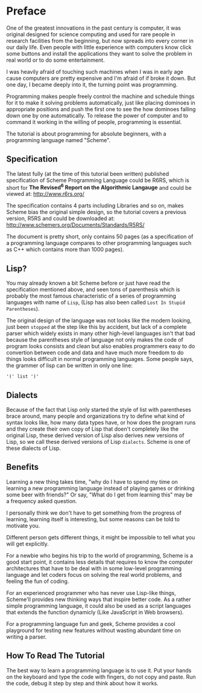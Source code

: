 Preface
=======

One of the greatest innovations in the past century is computer, it 
was original designed for science computing and used for rare people
in research facilities from the beginning, but now spreads into every
corner in our daily life. Even people with little experience with 
computers know click some buttons and install the applications they want
to solve the problem in real world or to do some entertainment.

I was heavily afraid of touching such machines when I was in early age
cause computers are pretty expensive and I'm afraid of if broke it down.
But one day, I became deeply into it, the turning point was programming.

Programming makes people freely control the machine and schedule things 
for it to make it solving problems automatically, just 
like placing dominoes in appropriate positions and push the first
one to see the how dominoes falling down one by one automatically. 
To release the power of computer and to command it working in the willing
of people, programming is essential. 

The tutorial is about programming for absolute beginners, with
a programming language named "Scheme".


Specification
-------------

The latest fully (at the time of this tutorial been written) 
published specification of Scheme Programming Language could be 
R6RS, which is short for 
**The Revised<sup>6</sup> Report on the Algorithmic Langauge**
and could be viewed at: 
http://www.r6rs.org/ 

The specification contains 4 parts including Libraries and so on, 
makes Scheme bias the original simple design, 
so the tutorial covers a previous version, 
R5RS and could be downloaded at:
http://www.schemers.org/Documents/Standards/R5RS/

The document is pretty short, only contains 50 pages 
(as a specification of a programming language
 compares to other programming languages 
 such as C++ which contains more than 1000 pages).


Lisp?
-----

You may already known a bit Scheme before or just have read the 
specification mentioned above, and seen tons of parenthesis which
is probably the most famous characteristic of a series of programming 
languages with name of `Lisp`, (Lisp has also been called `Lost In Stupid Parentheses`).

The original design of the language was not looks like the modern looking,
just been `stopped` at the step like this by accident, but
lack of a complete parser which widely exists 
in many other high-level languages isn't that bad 
because the parentheses style of language 
not only makes the code of program looks consists and clean 
but also enables programmers easy to do convertion between code and data
and have much more freedom to do things looks difficult in normal 
programming languages.
Some people says, the grammer of lisp can be written in only one line:
```
'(' list ')'
```


Dialects
--------

Because of the fact that Lisp only started the style of list with 
parentheses brace around, many people and organizations try to define
what kind of syntax looks like, how many data types have, or how does
the program runs and they create their own copy of Lisp that doen't 
completely like the original Lisp, these derived version of Lisp also
derives new versions of Lisp, so we call these derived versions of Lisp
`dialects`. Scheme is one of these dialects of Lisp.


Benefits
--------

Learning a new thing takes time, "why do I have to spend my time on
learning a new programming language instead of playing games or
drinking some beer with friends?" Or say, "What do I get from learning
this" may be a frequency asked question.

I personally think we don't have to get something from the progress of
learning, learning itself is interesting, but some reasons can be told
to motivate you.

Different person gets different things, it might be impossible to tell
what you will get explicitly.

For a newbie who begins his trip to the world of programming, Scheme is 
a good start point, it contains less details that requires to know the
computer architectures that have to be deal with in some low-level 
programming language and let coders focus on solving the real world 
problems, and feeling the fun of coding.

For an experienced programmer who has never use Lisp-like things, 
Scheme'll provides new thinking ways that inspire better code. 
As a rather simple programming language, it could also be used as a script
languages that extends the function dynamicly 
(Like JavaScript in Web browsers).

For a programming language fun and geek, Scheme provides a cool playground
for testing new features without wasting abundant time on writing a 
parser.


How To Read The Tutorial
------------------------

The best way to learn a programming language is to use it. 
Put your hands on the keyboard and type the code with fingers, do not
copy and paste. Run the code, debug it step by step and think about
how it works.

